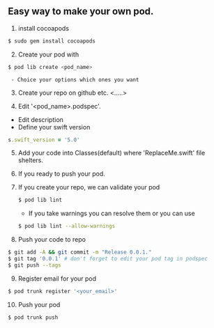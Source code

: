## Easy way to make your own pod.

  1. install cocoapods

  ```bash
  $ sudo gem install cocoapods
  ```

  2. Create your pod with

  ```bash
  $ pod lib create <pod_name>
  ```
     - Choice your options which ones you want

3. Create your repo on github etc. <.....>

4. Edit '\<pod_name\>.podspec'.
  - Edit description
  - Define your swift version
  ```ruby
  s.swift_version = '5.0'
  ```

5. Add your code into Classes(default) where 'ReplaceMe.swift' file shelters.

6. If you ready to push your pod.


7. If you create your repo, we can validate your pod

   ```bash
   $ pod lib lint
   ```

   - If you take warnings you can resolve them or you can use

   ```bash
   $ pod lib lint --allow-warnings
   ```

8. Push your code to repo
  ```bash
  $ git add -A && git commit -m "Release 0.0.1."
  $ git tag '0.0.1' # don't forget to edit your pod tag in podspec
  $ git push --tags
  ```

9. Register email for your pod

 ```bash
 $ pod trunk register '<your_email>'
 ```
10. Push your pod

  ```bash
  $ pod trunk push
  ```
